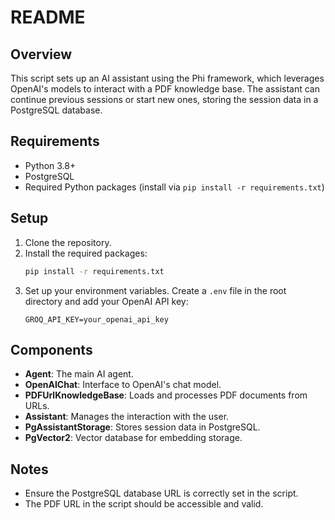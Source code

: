 # README

## Overview

This script sets up an AI assistant using the Phi framework, which leverages OpenAI's models to interact with a PDF knowledge base. The assistant can continue previous sessions or start new ones, storing the session data in a PostgreSQL database.

## Requirements

- Python 3.8+
- PostgreSQL
- Required Python packages (install via `pip install -r requirements.txt`)

## Setup

1. Clone the repository.
2. Install the required packages:
    ```sh
    pip install -r requirements.txt
    ```
3. Set up your environment variables. Create a `.env` file in the root directory and add your OpenAI API key:
    ```env
    GROQ_API_KEY=your_openai_api_key
    ```

## Components

- **Agent**: The main AI agent.
- **OpenAIChat**: Interface to OpenAI's chat model.
- **PDFUrlKnowledgeBase**: Loads and processes PDF documents from URLs.
- **Assistant**: Manages the interaction with the user.
- **PgAssistantStorage**: Stores session data in PostgreSQL.
- **PgVector2**: Vector database for embedding storage.

## Notes

- Ensure the PostgreSQL database URL is correctly set in the script.
- The PDF URL in the script should be accessible and valid.
